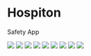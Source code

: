 # Hospiton
Safety App

![](App%20screenshots/Screenshot_2019-11-19-18-48-48-255_com.example.hospiton.png)
![](App%20screenshots/Screenshot_2019-11-19-18-48-50-225_com.example.hospiton.png)
![](App%20screenshots/Screenshot_2019-11-19-18-48-58-811_com.example.hospiton.png)
![](App%20screenshots/Screenshot_2019-11-19-18-49-02-640_com.example.hospiton.png)
![](App%20screenshots/Screenshot_2019-11-19-18-49-06-078_com.example.hospiton.png)
![](App%20screenshots/Screenshot_2019-11-19-18-49-20-151_com.example.hospiton.png)
![](App%20screenshots/Screenshot_2019-11-19-18-50-15-463_com.example.hospiton.png)
![](App%20screenshots/Screenshot_2019-11-19-18-50-46-584_com.example.hospiton.png)
![](App%20screenshots/Screenshot_2019-11-19-18-50-56-689_com.example.hospiton.png)
